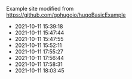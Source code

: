 Example site modified from https://github.com/gohugoio/hugoBasicExample
* 2021-10-11 15:39:18
* 2021-10-11 15:47:44
* 2021-10-11 15:47:55
* 2021-10-11 15:52:11
* 2021-10-11 17:55:27
* 2021-10-11 17:56:44
* 2021-10-11 17:58:31
* 2021-10-11 18:03:45